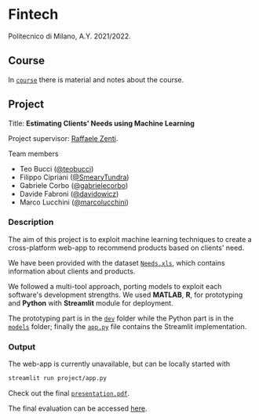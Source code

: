 # Fintech

Politecnico di Milano, A.Y. 2021/2022.

## Course

In [`course`](./course/) there is material and notes about the course.

## Project

Title: **Estimating Clients' Needs using Machine Learning**

Project supervisor: [Raffaele Zenti](https://www.linkedin.com/in/raffaelezenti).

Team members

- Teo Bucci ([@teobucci](https://www.github.com/teobucci))
- Filippo Cipriani ([@SmearyTundra](https://www.github.com/SmearyTundra))
- Gabriele Corbo ([@gabrielecorbo](https://www.github.com/gabrielecorbo))
- Davide Fabroni ([@davidowicz](https://www.github.com/davidowicz))
- Marco Lucchini ([@marcolucchini](https://www.github.com/marcolucchini))

### Description

The aim of this project is to exploit machine learning techniques to create a cross-platform web-app to recommend products based on clients' need.

We have been provided with the dataset [`Needs.xls`](./project/data/Needs.xls), which contains information about clients and products.

We followed a multi-tool approach, porting models to exploit each software's development strengths. We used **MATLAB**, **R**, for prototyping and **Python** with **Streamlit** module for deployment.

The prototyping part is in the [`dev`](./project/dev/) folder while the Python part is in the [`models`](./project/models/) folder; finally the [`app.py`](./project/app.py) file contains the Streamlit implementation.

### Output

The web-app is currently unavailable, but can be locally started with

```bash
streamlit run project/app.py
```

Check out the final [`presentation.pdf`](./project/output/presentation.pdf).

The final evaluation can be accessed [here](./project/_ML%20Group%20Teo%20Bucci%2C%20Filippo%20Cipriani%2C%20Gabriele%20Corbo%2C%20Davide%20Fabroni%2C%20Marco%20Lucchini.pdf).
